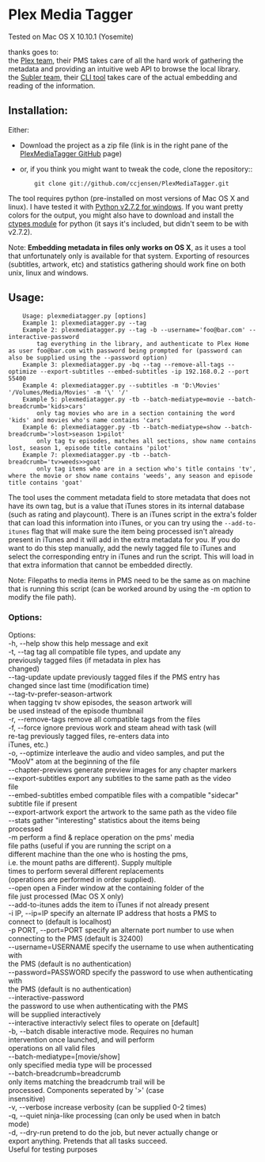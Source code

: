 #  Plex Media Tagger
Tested on Mac OS X 10.10.1 (Yosemite)  

thanks goes to:  
the [Plex team](http://www.plexapp.com), their PMS takes care of all the hard work of gathering the metadata and providing an intuitive web API to browse the local library.  
the [Subler team](https://bitbucket.org/galad87/subler), their [CLI tool](https://bitbucket.org/galad87/sublercli) takes care of the actual embedding and reading of the information.  

## Installation:
Either:  

 *  Download the project as a zip file (link is in the right pane of the [PlexMediaTagger GitHub](https://github.com/ccjensen/PlexMediaTagger) page)  
 *  or, if you think you might want to tweak the code, clone the repository::  

    		git clone git://github.com/ccjensen/PlexMediaTagger.git

The tool requires python (pre-installed on most versions of Mac OS X and linux). I have tested it with [Python v2.7.2 for windows](http://python.org/getit/releases/2.7.2/). If you want pretty colors for the output, you might also have to download and install the [ctypes module](http://python.net/crew/theller/ctypes/) for python (it says it's included, but didn't seem to be with v2.7.2).

Note: __Embedding metadata in files only works on OS X__, as it uses a tool that unfortunately only is available for that system. Exporting of resources (subtitles, artwork, etc) and statistics gathering should work fine on both unix, linux and windows.

## Usage: 

		Usage: plexmediatagger.py [options]
		Example 1: plexmediatagger.py --tag
		Example 2: plexmediatagger.py --tag -b --username='foo@bar.com' --interactive-password
			tag everything in the library, and authenticate to Plex Home as user foo@bar.com with password being prompted for (password can also be supplied using the --password option)
		Example 3: plexmediatagger.py -bq --tag --remove-all-tags --optimize --export-subtitles --embed-subtitles -ip 192.168.0.2 --port 55400
		Example 4: plexmediatagger.py --subtitles -m 'D:\Movies' '/Volumes/Media/Movies' -m '\' '/'
		Example 5: plexmediatagger.py -tb --batch-mediatype=movie --batch-breadcrumb='kids>cars'
			only tag movies who are in a section containing the word 'kids' and movies who's name contains 'cars'
		Example 6: plexmediatagger.py -tb --batch-mediatype=show --batch-breadcrumb='>lost>season 1>pilot'
			only tag tv episodes, matches all sections, show name contains lost, season 1, episode title contains 'pilot'
		Example 7: plexmediatagger.py -tb --batch-breadcrumb='tv>weeds>>goat'
			only tag items who are in a section who's title contains 'tv', where the movie or show name contains 'weeds', any season and episode title contains 'goat' 

The tool uses the comment metadata field to store metadata that does not have its own tag, but is a value that iTunes stores in its internal database (such as rating and playcount). There is an iTunes script in the extra's folder that can load this information into iTunes, or you can try using the `--add-to-itunes` flag that will make sure the item being processed isn't already present in iTunes and it will add in the extra metadata for you. If you do want to do this step manually, add the newly tagged file to iTunes and select the corresponding entry in iTunes and run the script. This will load in that extra information that cannot be embedded directly.

Note: Filepaths to media items in PMS need to be the same as on machine that is running this script (can be worked around by using the -m option to modify the file path).

### Options:
Options:  
  -h, --help            show this help message and exit  
  -t, --tag             tag all compatible file types, and update any  
                        previously tagged files (if metadata in plex has  
                        changed)  
  --tag-update          update previously tagged files if the PMS entry has  
                        changed since last time (modification time)  
  --tag-tv-prefer-season-artwork  
                        when tagging tv show episodes, the season artwork will  
                        be used instead of the episode thumbnail  
  -r, --remove-tags     remove all compatible tags from the files  
  -f, --force           ignore previous work and steam ahead with task (will  
                        re-tag previously tagged files, re-enters data into  
                        iTunes, etc.)  
  -o, --optimize        interleave the audio and video samples, and put the  
                        "MooV" atom at the beginning of the file  
  --chapter-previews    generate preview images for any chapter markers  
  --export-subtitles    export any subtitles to the same path as the video  
                        file  
  --embed-subtitles     embed compatible files with a compatible "sidecar"  
                        subtitle file if present  
  --export-artwork      export the artwork to the same path as the video file  
  --stats               gather "interesting" statistics about the items being  
                        processed  
  -m <find> <replace>   perform a find & replace operation on the pms' media  
                        file paths (useful if you are running the script on a  
                        different machine than the one who is hosting the pms,  
                        i.e. the mount paths are different). Supply multiple  
                        times to perform several different replacements  
                        (operations are performed in order supplied).  
  --open                open a Finder window at the containing folder of the  
                        file just processed (Mac OS X only)  
  --add-to-itunes       adds the item to iTunes if not already present  
  -i IP, --ip=IP        specify an alternate IP address that hosts a PMS to  
                        connect to (default is localhost)  
  -p PORT, --port=PORT  specify an alternate port number to use when  
                        connecting to the PMS (default is 32400)  
  --username=USERNAME   specify the username to use when authenticating with  
                        the PMS (default is no authentication)  
  --password=PASSWORD   specify the password to use when authenticating with  
                        the PMS (default is no authentication)  
  --interactive-password  
                        the password to use when authenticating with the PMS  
                        will be supplied interactively  
  --interactive         interactivly select files to operate on [default]  
  -b, --batch           disable interactive mode. Requires no human  
                        intervention once launched, and will perform  
                        operations on all valid files  
  --batch-mediatype=[movie/show]  
                        only specified media type will be processed  
  --batch-breadcrumb=breadcrumb  
                        only items matching the breadcrumb trail will be  
                        processed. Components seperated by '>' (case  
                        insensitive)  
  -v, --verbose         increase verbosity (can be supplied 0-2 times)  
  -q, --quiet           ninja-like processing (can only be used when in batch  
                        mode)  
  -d, --dry-run         pretend to do the job, but never actually change or  
                        export anything. Pretends that all tasks succeed.  
                        Useful for testing purposes  